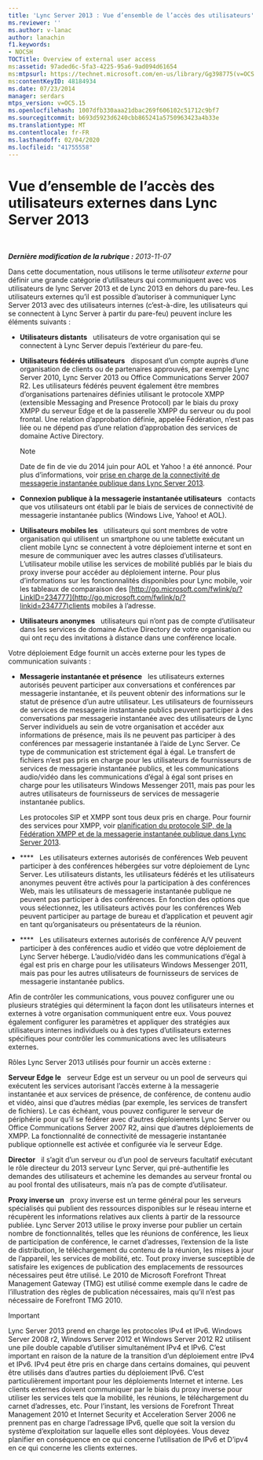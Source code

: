 ```yaml
---
title: 'Lync Server 2013 : Vue d’ensemble de l’accès des utilisateurs'
ms.reviewer: ''
ms.author: v-lanac
author: lanachin
f1.keywords:
- NOCSH
TOCTitle: Overview of external user access
ms:assetid: 97aded6c-5fa3-4225-95a6-9ad094d61654
ms:mtpsurl: https://technet.microsoft.com/en-us/library/Gg398775(v=OCS.15)
ms:contentKeyID: 48184934
ms.date: 07/23/2014
manager: serdars
mtps_version: v=OCS.15
ms.openlocfilehash: 1007dfb330aaa21dbac269f606102c51712c9bf7
ms.sourcegitcommit: b693d5923d6240cbb865241a5750963423a4b33e
ms.translationtype: MT
ms.contentlocale: fr-FR
ms.lasthandoff: 02/04/2020
ms.locfileid: "41755558"
---
```

<div data-xmlns="http://www.w3.org/1999/xhtml">

<div class="topic" data-xmlns="http://www.w3.org/1999/xhtml" data-msxsl="urn:schemas-microsoft-com:xslt" data-cs="http://msdn.microsoft.com/en-us/">

<div data-asp="http://msdn2.microsoft.com/asp">

# <a name="overview-of-external-user-access-in-lync-server-2013"></a>Vue d’ensemble de l’accès des utilisateurs externes dans Lync Server 2013

</div>

<div id="mainSection">

<div id="mainBody">

<span> </span>

_**Dernière modification de la rubrique :** 2013-11-07_

Dans cette documentation, nous utilisons le terme *utilisateur externe* pour définir une grande catégorie d’utilisateurs qui communiquent avec vos utilisateurs de lync Server 2013 et de Lync 2013 en dehors du pare-feu. Les utilisateurs externes qu’il est possible d’autoriser à communiquer Lync Server 2013 avec des utilisateurs internes (c’est-à-dire, les utilisateurs qui se connectent à Lync Server à partir du pare-feu) peuvent inclure les éléments suivants :

  - **Utilisateurs distants**   utilisateurs de votre organisation qui se connectent à Lync Server depuis l’extérieur du pare-feu.

  - **Utilisateurs fédérés utilisateurs**   disposant d’un compte auprès d’une organisation de clients ou de partenaires approuvés, par exemple Lync Server 2010, Lync Server 2013 ou Office Communications Server 2007 R2. Les utilisateurs fédérés peuvent également être membres d’organisations partenaires définies utilisant le protocole XMPP (extensible Messaging and Presence Protocol) par le biais du proxy XMPP du serveur Edge et de la passerelle XMPP du serveur ou du pool frontal. Une relation d’approbation définie, appelée Fédération, n’est pas liée ou ne dépend pas d’une relation d’approbation des services de domaine Active Directory.
    
    <div>
    

    > [!NOTE]  
    > Date de fin de vie du 2014 juin pour AOL et Yahoo ! a été annoncé. Pour plus d’informations, voir <A href="lync-server-2013-support-for-public-instant-messenger-connectivity.md">prise en charge de la connectivité de messagerie instantanée publique dans Lync Server 2013</A>.

    
    </div>

  - **Connexion publique à la messagerie instantanée utilisateurs**   contacts que vos utilisateurs ont établi par le biais de services de connectivité de messagerie instantanée publics (Windows Live, Yahoo\! et AOL).

  - **Utilisateurs mobiles les**   utilisateurs qui sont membres de votre organisation qui utilisent un smartphone ou une tablette exécutant un client mobile Lync se connectent à votre déploiement interne et sont en mesure de communiquer avec les autres classes d’utilisateurs. L’utilisateur mobile utilise les services de mobilité publiés par le biais du proxy inverse pour accéder au déploiement interne. Pour plus d’informations sur les fonctionnalités disponibles pour Lync mobile, voir les tableaux de comparaison des [http://go.microsoft.com/fwlink/p/?LinkID=234777](http://go.microsoft.com/fwlink/p/?linkid=234777)clients mobiles à l’adresse.

  - **Utilisateurs anonymes**   utilisateurs qui n’ont pas de compte d’utilisateur dans les services de domaine Active Directory de votre organisation ou qui ont reçu des invitations à distance dans une conférence locale.

Votre déploiement Edge fournit un accès externe pour les types de communication suivants :

  - **Messagerie instantanée et présence**   les utilisateurs externes autorisés peuvent participer aux conversations et conférences par messagerie instantanée, et ils peuvent obtenir des informations sur le statut de présence d’un autre utilisateur. Les utilisateurs de fournisseurs de services de messagerie instantanée publics peuvent participer à des conversations par messagerie instantanée avec des utilisateurs de Lync Server individuels au sein de votre organisation et accéder aux informations de présence, mais ils ne peuvent pas participer à des conférences par messagerie instantanée à l’aide de Lync Server. Ce type de communication est strictement égal à égal. Le transfert de fichiers n’est pas pris en charge pour les utilisateurs de fournisseurs de services de messagerie instantanée publics, et les communications audio/vidéo dans les communications d’égal à égal sont prises en charge pour les utilisateurs Windows Messenger 2011, mais pas pour les autres utilisateurs de fournisseurs de services de messagerie instantanée publics.
    
    Les protocoles SIP et XMPP sont tous deux pris en charge. Pour fournir des services pour XMPP, voir [planification du protocole SIP, de la Fédération XMPP et de la messagerie instantanée publique dans Lync Server 2013](lync-server-2013-planning-for-sip-xmpp-federation-and-public-instant-messaging.md).

  - ****   Les utilisateurs externes autorisés de conférences Web peuvent participer à des conférences hébergées sur votre déploiement de Lync Server. Les utilisateurs distants, les utilisateurs fédérés et les utilisateurs anonymes peuvent être activés pour la participation à des conférences Web, mais les utilisateurs de messagerie instantanée publique ne peuvent pas participer à des conférences. En fonction des options que vous sélectionnez, les utilisateurs activés pour les conférences Web peuvent participer au partage de bureau et d’application et peuvent agir en tant qu’organisateurs ou présentateurs de la réunion.

  - ****   Les utilisateurs externes autorisés de conférence A/V peuvent participer à des conférences audio et vidéo que votre déploiement de Lync Server héberge. L’audio/vidéo dans les communications d’égal à égal est pris en charge pour les utilisateurs Windows Messenger 2011, mais pas pour les autres utilisateurs de fournisseurs de services de messagerie instantanée publics.

Afin de contrôler les communications, vous pouvez configurer une ou plusieurs stratégies qui déterminent la façon dont les utilisateurs internes et externes à votre organisation communiquent entre eux. Vous pouvez également configurer les paramètres et appliquer des stratégies aux utilisateurs internes individuels ou à des types d’utilisateurs externes spécifiques pour contrôler les communications avec les utilisateurs externes.

Rôles Lync Server 2013 utilisés pour fournir un accès externe :

**Serveur Edge le**   serveur Edge est un serveur ou un pool de serveurs qui exécutent les services autorisant l’accès externe à la messagerie instantanée et aux services de présence, de conférence, de contenu audio et vidéo, ainsi que d’autres médias (par exemple, les services de transfert de fichiers). Le cas échéant, vous pouvez configurer le serveur de périphérie pour qu’il se fédérer avec d’autres déploiements Lync Server ou Office Communications Server 2007 R2, ainsi que d’autres déploiements de XMPP. La fonctionnalité de connectivité de messagerie instantanée publique optionnelle est activée et configurée via le serveur Edge.

**Director**   il s’agit d’un serveur ou d’un pool de serveurs facultatif exécutant le rôle directeur du 2013 serveur Lync Server, qui pré-authentifie les demandes des utilisateurs et achemine les demandes au serveur frontal ou au pool frontal des utilisateurs, mais n’a pas de compte d’utilisateur.

**Proxy inverse un**   proxy inverse est un terme général pour les serveurs spécialisés qui publient des ressources disponibles sur le réseau interne et récupèrent les informations relatives aux clients à partir de la ressource publiée. Lync Server 2013 utilise le proxy inverse pour publier un certain nombre de fonctionnalités, telles que les réunions de conférence, les lieux de participation de conférence, le carnet d’adresses, l’extension de la liste de distribution, le téléchargement du contenu de la réunion, les mises à jour de l’appareil, les services de mobilité, etc. Tout proxy inverse susceptible de satisfaire les exigences de publication des emplacements de ressources nécessaires peut être utilisé. Le 2010 de Microsoft Forefront Threat Management Gateway (TMG) est utilisé comme exemple dans le cadre de l’illustration des règles de publication nécessaires, mais qu’il n’est pas nécessaire de Forefront TMG 2010.

<div>


> [!IMPORTANT]  
> Lync Server 2013 prend en charge les protocoles IPv4 et IPv6. Windows Server&nbsp;2008&nbsp;r2, Windows Server 2012 et Windows Server 2012 R2 utilisent une pile double capable d’utiliser simultanément IPv4 et IPv6. C’est important en raison de la nature de la transition d’un déploiement entre IPv4 et IPv6. IPv4 peut être pris en charge dans certains domaines, qui peuvent être utilisés dans d’autres parties du déploiement IPv6. C’est particulièrement important pour les déploiements Internet et interne. Les clients externes doivent communiquer par le biais du proxy inverse pour utiliser les services tels que la mobilité, les réunions, le téléchargement du carnet d’adresses, etc. Pour l’instant, les versions de Forefront Threat Management 2010 et Internet Security et Acceleration Server 2006 ne prennent pas en charge l’adressage IPv6, quelle que soit la version du système d’exploitation sur laquelle elles sont déployées. Vous devez planifier en conséquence en ce qui concerne l’utilisation de IPv6 et D’ipv4 en ce qui concerne les clients externes.



</div>

</div>

<span> </span>

</div>

</div>

</div>

